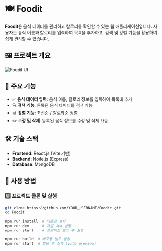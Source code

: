 # 🍽️ Foodit  

**Foodit**은 음식 데이터를 관리하고 칼로리를 확인할 수 있는 웹 애플리케이션입니다. 사용자는 음식 이름과 칼로리를 입력하여 목록을 추가하고, 검색 및 정렬 기능을 활용하여 쉽게 관리할 수 있습니다.  

## 🖼️ 프로젝트 개요  
![Foodit UI](./image.png)  

## 🚀 주요 기능  
- ✅ **음식 데이터 입력**: 음식 이름, 칼로리 정보를 입력하여 목록에 추가  
- 🔍 **검색 기능**: 등록된 음식 데이터를 검색 가능  
- 📊 **정렬 기능**: 최신순 / 칼로리순 정렬  
- ✏️ **수정 및 삭제**: 등록된 음식 정보를 수정 및 삭제 가능  

## 🛠️ 기술 스택  
- **Frontend**: React.js (Vite 기반)  
- **Backend**: Node.js (Express)  
- **Database**: MongoDB  

## 📌 사용 방법  

### 1️⃣ 프로젝트 클론 및 실행  
```bash
git clone https://github.com/YOUR_USERNAME/Foodit.git
cd Foodit

npm run install  # 의존성 설치
npm run dev      # 개발 서버 실행
npm run start    # 프로덕션 빌드 후 실행

npm run build  # 배포용 빌드 생성
npm run start  # 빌드 후 실행 (vite preview)